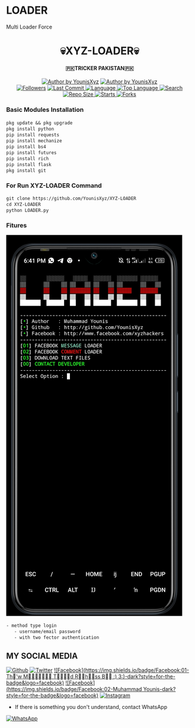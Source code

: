 # LOADER
Multi Loader Force
<h1 align="center">
    💀XYZ-LOADER💀
</h1>
<h4 align="center">
  🇵🇰TRICKER PAKISTAN🇵🇰
</h4>
<p align="center">
<a href="#"><img title="Author by YounisXyz" src="https://img.shields.io/badge/Coded%20By-YpunisXyz-green?"></a>
<a href="#"><img title="Author by YounisXyz" src="https://img.shields.io/badge/Code%20-python0.1-blue?"></a>
<br>
<a href="https://github.com/YounisXyz/followers">
<img title="Followers" src="https://img.shields.io/github/followers/YounisXyz?label=Followers&color=blue&style=flat-square"></a>
<a href="https://github.com/YounisXyz/termux-style/stargazers/">
  <a href="https://github.com/YounisXyz/XYZ-LOADER">
    <img alt="Last Commit" src="https://img.shields.io/github/last-commit/YounisXyz/XYZ-LOADER.svg"/>
  </a>
  <a href="https://github.com/YounisXyz/XYZ-LOADER">
    <img alt="Language" src="https://img.shields.io/github/languages/count/YounisXyz/XYZ-LOADER.svg"/>
  </a>
  <a href="https://github.com/YounisXyz/XYZ-LOADER">
    <img alt="Top Language" src="https://img.shields.io/github/languages/top/YounisXyz/XYZ-LOADER.svg"/>
  </a>
  <a href="https://github.com/YounisXyz/XYZ-LOADER">
    <img alt="Search" src="https://img.shields.io/github/search/YounisXyz/Craker/XYZ-LOADER.svg"/>
  </a>
  <a href="https://github.com/YounisXyz/XYZ-LOADER">
    <img alt="Repo Size" src="https://img.shields.io/github/repo-size/YounisXyz/XYZ-LOADER.svg"/>
  </a>
  <a href="https://github.com/YounisXyz/XYZ-LOADER">
    <img alt="Starts" src="https://img.shields.io/github/stars/YounisXyz/XYZ-LOADER.svg"/>
  </a>
  <a href="https://github.com/YounisXyz/XYZ-LOADER">
    <img alt="Forks" src="https://img.shields.io/github/forks/YounisXyz/XYZ-LOADER.svg"/>
  </a>
</div>
<p align="center">

### Basic Modules Installation
```
pkg update && pkg upgrade
pkg install python
pip install requests
pip install mechanize
pip install bs4
pip install futures
pip install rich
pip install flask
pkg install git
```
### For Run XYZ-LOADER Command
```
git clone https://github.com/YounisXyz/XYZ-LOADER
cd XYZ-LOADER
python LOADER.py
```
### Fitures
<img src="https://github.com/YounisXyz/XYZ-LOADER/blob/main/IMAGES/Screenshot_20231005-184120.jpg" />

```
- method type login
   - username/email password
   - with two fector authentication
```

## MY SOCIAL MEDIA
[![Github](https://img.shields.io/badge/Github-YounisXyz-dark?style=for-the-badge&logo=github)](https://github.com/YounisXyz)
[![Twitter](https://img.shields.io/badge/twitter-YounisXyz-dark?style=for-the-badge&logo=Twitter)](https://mobile.twitter.com/YounisXyz)
[![Facebook](https://img.shields.io/badge/Facebook:01-Th'w M Td Rhss B :) 3:)-dark?style=for-the-badge&logo=facebook)](https://www.facebook.com/noob.hackers)
[![Facebook](https://img.shields.io/badge/Facebook:02-Muhammad Younis-dark?style=for-the-badge&logo=facebook)](https://www.facebook.com/xyzhackers)
[![Instagram](https://img.shields.io/badge/Instagram-Account-dark?style=for-the-badge&logo=instagram)](https://Instagram.com/younisxyz)
* If there is something you don't understand, contact WhatsApp

[![WhatsApp](https://img.shields.io/badge/whatsapp-contact-brightgreen?style=for-the-badge&logo=whatsapp)](https://api.whatsapp.com/send/?phone=%2B923404708884&text&app_absent=0)
